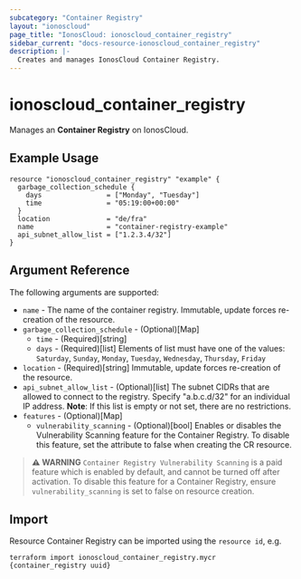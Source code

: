 ```yaml
---
subcategory: "Container Registry"
layout: "ionoscloud"
page_title: "IonosCloud: ionoscloud_container_registry"
sidebar_current: "docs-resource-ionoscloud_container_registry"
description: |-
  Creates and manages IonosCloud Container Registry.
---
```


# ionoscloud_container_registry

Manages an **Container Registry** on IonosCloud.

## Example Usage

```hcl
resource "ionoscloud_container_registry" "example" {
  garbage_collection_schedule {
    days                = ["Monday", "Tuesday"]
    time                = "05:19:00+00:00"
  }
  location              = "de/fra"
  name                  = "container-registry-example"
  api_subnet_allow_list = ["1.2.3.4/32"]
}
```

## Argument Reference

The following arguments are supported:

* `name`     - The name of the container registry. Immutable, update forces re-creation of the resource.
* `garbage_collection_schedule` - (Optional)[Map]
    * `time` - (Required)[string]
    * `days` - (Required)[list] Elements of list must have one of the values: `Saturday`, `Sunday`, `Monday`, `Tuesday`,  `Wednesday`,  `Thursday`,  `Friday` 
* `location` - (Required)[string] Immutable, update forces re-creation of the resource.
* `api_subnet_allow_list` - (Optional)[list] The subnet CIDRs that are allowed to connect to the registry.  Specify "a.b.c.d/32" for an individual IP address. __Note__: If this list is empty or not set, there are no restrictions.
* `features` - (Optional)[Map]
    * `vulnerability_scanning` - (Optional)[bool] Enables or disables the Vulnerability Scanning feature for the Container Registry. To disable this feature, set the attribute to false when creating the CR resource.
  
> **⚠ WARNING** `Container Registry Vulnerability Scanning` is a paid feature which is enabled by default, and cannot be turned off after activation. To disable this feature for a Container Registry, ensure `vulnerability_scanning` is set to false on resource creation.

## Import

Resource Container Registry can be imported using the `resource id`, e.g.

```shell
terraform import ionoscloud_container_registry.mycr {container_registry uuid}
```